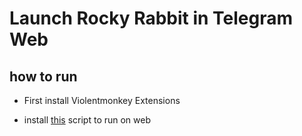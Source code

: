# Launch Rocky Rabbit in Telegram Web


## how to run

- First install Violentmonkey Extensions

- install [this](https://github.com/rezamoradi4042/Racky-Rabbit/raw/main/Racky-Rabbit-Web.user.js) script to run on web
